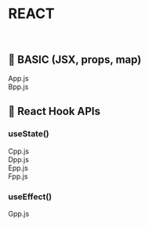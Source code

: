 #  REACT<br><br>

## 📘 BASIC (JSX, props, map)
App.js <br>
Bpp.js

## 📙 React Hook APIs
### useState()
Cpp.js <br>
Dpp.js <br>
Epp.js <br>
Fpp.js <br>

### useEffect()
Gpp.js
